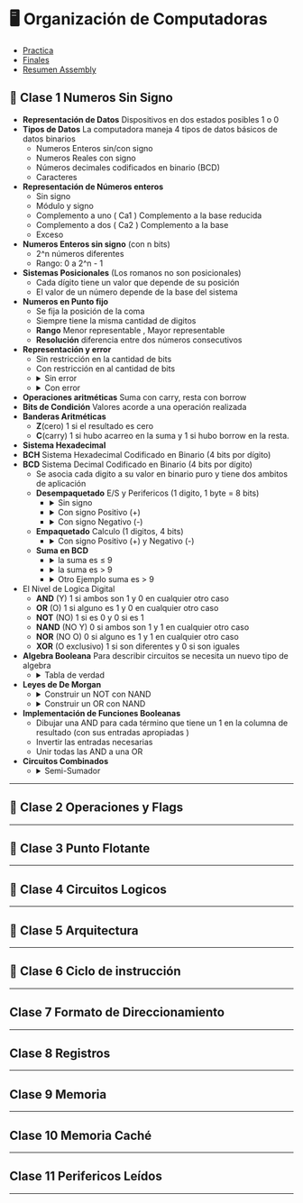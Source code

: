 # 🖥️ Organización de Computadoras

- [Practica](/Documentos/Practica.md)
- [Finales](/Documentos/Finales.md)
- [Resumen Assembly](/Documentos/resumenAssembly.md)

## 📘 Clase 1 Numeros Sin Signo

- **Representación de Datos** Dispositivos en dos estados posibles 1 o 0
- **Tipos de Datos** La computadora maneja 4 tipos de datos básicos de datos binarios
  - Numeros Enteros sin/con signo
  - Numeros Reales con signo
  - Números decimales codificados en binario (BCD)
  - Caracteres
- **Representación de Números enteros**
  - Sin signo
  - Módulo y signo
  - Complemento a uno ( Ca1 ) Complemento a la base reducida
  - Complemento a dos ( Ca2 ) Complemento a la base
  - Exceso
- **Numeros Enteros sin signo** (con n bits)
  - 2^n números diferentes
  - Rango: 0 a 2^n - 1
- **Sistemas Posicionales** (Los romanos no son posicionales)
  - Cada dígito tiene un valor que depende de su posición
  - El valor de un número depende de la base del sistema
- **Numeros en Punto fijo**
  - Se fija la posición de la coma
  - Siempre tiene la misma cantidad de digitos
  - **Rango** Menor representable , Mayor representable
  - **Resolución** diferencia entre dos números consecutivos
- **Representación y error**
  - Sin restricción en la cantidad de bits
  - Con restricción en al cantidad de bits
  - <details><summary> Sin error </summary><img src='https://github.com/Fabian-Martinez-Rincon/Fabian-Martinez-Rincon/assets/55964635/fdd16909-781d-44c6-8d09-199b0616fcec'></details>
  - <details><summary> Con error </summary><img src='https://github.com/Fabian-Martinez-Rincon/Fabian-Martinez-Rincon/assets/55964635/7a0417dd-e2e9-4894-8bd5-62a17022dc0b'></details>
- **Operaciones aritméticas** Suma con carry, resta con borrow
- **Bits de Condición** Valores acorde a una operación realizada
- **Banderas Aritméticas**
  - **Z**(cero) 1 si el resultado es cero
  - **C**(carry) 1 si hubo acarreo en la suma y 1 si hubo borrow en la resta.
- **Sistema Hexadecimal**
- **BCH** Sistema Hexadecimal Codificado en Binario (4 bits por dígito)
- **BCD** Sistema Decimal Codificado en Binario (4 bits por dígito)
  - Se asocia cada digito a su valor en binario puro y tiene dos ambitos de aplicación
  - **Desempaquetado** E/S y Perifericos (1 digito, 1 byte = 8 bits)
    - <details><summary> Sin signo </summary><img src='https://github.com/Fabian-Martinez-Rincon/Fabian-Martinez-Rincon/assets/55964635/2c10001d-9991-47c2-8215-79dfe58ab869'></details>
    - <details><summary> Con signo Positivo (+) </summary><img src='https://github.com/Fabian-Martinez-Rincon/Fabian-Martinez-Rincon/assets/55964635/d17f71ca-83c0-44cc-976a-9931671956f9'></details>
    - <details><summary> Con signo Negativo (-)</summary><img src='https://github.com/Fabian-Martinez-Rincon/Fabian-Martinez-Rincon/assets/55964635/b2a9428d-c645-4bee-a7fc-36479fb46ea5'></details>
  - **Empaquetado** Calculo (1 digitos, 4 bits)
    - <details><summary> Con signo Positivo (+) y Negativo (-) </summary><img src='https://github.com/Fabian-Martinez-Rincon/Fabian-Martinez-Rincon/assets/55964635/c5a3b449-67aa-43ab-b12d-b09e1974ed32'></details>
  - **Suma en BCD**
    - <details><summary> la suma es ≤ 9 </summary><img src='https://github.com/Fabian-Martinez-Rincon/Fabian-Martinez-Rincon/assets/55964635/a5163906-6e37-4b7b-af62-55fd3ad817b4'></details>
    - <details><summary> la suma es > 9 </summary><img src='https://github.com/Fabian-Martinez-Rincon/Fabian-Martinez-Rincon/assets/55964635/41bdd21c-5db9-4d9a-99d5-b58b9934e163'> <img src='https://github.com/Fabian-Martinez-Rincon/Fabian-Martinez-Rincon/assets/55964635/80b29439-89fd-477d-a717-0bb75073d2a3'></details>
    - <details><summary> Otro Ejemplo suma es > 9 </summary> <img src='https://github.com/Fabian-Martinez-Rincon/Fabian-Martinez-Rincon/assets/55964635/5acf0f3a-2540-48fc-9d2b-69954a1e34ce'></details>
- El Nivel de Logica Digital
  - **AND** (Y) 1 si ambos son 1 y 0 en cualquier otro caso
  - **OR** (O) 1 si alguno es 1 y 0 en cualquier otro caso
  - **NOT** (NO) 1 si es 0 y 0 si es 1
  - **NAND** (NO Y) 0 si ambos son 1 y 1 en cualquier otro caso
  - **NOR** (NO O) 0 si alguno es 1 y 1 en cualquier otro caso
  - **XOR** (O exclusivo) 1 si son diferentes y 0 si son iguales
- **Algebra Booleana** Para describir circuitos se necesita un nuevo tipo de algebra
  - <details> <summary> Tabla de verdad </summary> <img src='https://github.com/Fabian-Martinez-Rincon/Fabian-Martinez-Rincon/assets/55964635/6f7c48b6-1e01-46bd-90b6-a618b3d5df59' > </details>
- **Leyes de De Morgan**
  - <details> <summary> Construir un NOT con NAND </summary> <img src='https://github.com/Fabian-Martinez-Rincon/Fabian-Martinez-Rincon/assets/55964635/8bfcafad-f553-493d-877f-0d31b4d99a0f'> </details>
  - <details> <summary> Construir un OR con NAND </summary> <img src='https://github.com/Fabian-Martinez-Rincon/Fabian-Martinez-Rincon/assets/55964635/c954ec41-ac47-486d-8152-b6a62e0a8e5e '> </details>
- **Implementación de Funciones Booleanas**
  - Dibujar una AND para cada término que tiene un 1 en la columna de resultado (con sus entradas apropiadas )
  - Invertir las entradas necesarias
  - Unir todas las AND a una OR
- **Circuitos Combinados**
  - <details> <summary> Semi-Sumador </summary> <img src='https://github.com/Fabian-Martinez-Rincon/Fabian-Martinez-Rincon/assets/55964635/c01e34e1-484c-4e44-8b68-7d75701be716'> </details>


---

## 🏁 Clase 2 Operaciones y Flags

---

## 📙 Clase 3 Punto Flotante

---

## 📕 Clase 4 Circuitos Logicos

---

## 📓 Clase 5 Arquitectura

---

## 📔 Clase 6 Ciclo de instrucción

---

## Clase 7 Formato de Direccionamiento

---

## Clase 8 Registros

---

## Clase 9 Memoria

---

## Clase 10 Memoria Caché

---

## Clase 11 Perifericos Leídos

---